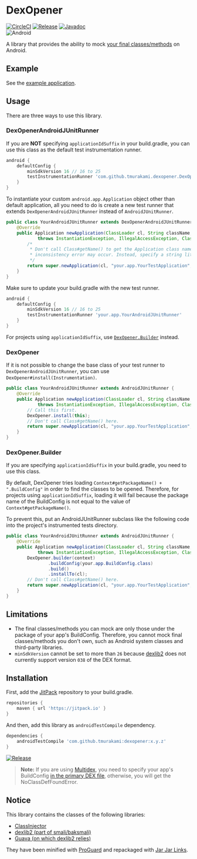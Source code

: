 # DexOpener

[![CircleCI](https://circleci.com/gh/tmurakami/dexopener.svg?style=shield)](https://circleci.com/gh/tmurakami/dexopener)
[![Release](https://jitpack.io/v/tmurakami/dexopener.svg)](https://jitpack.io/#tmurakami/dexopener)
[![Javadoc](https://img.shields.io/badge/Javadoc-0.12.1-brightgreen.svg)](https://jitpack.io/com/github/tmurakami/dexopener/0.12.1/javadoc/)<br>
![Android](https://img.shields.io/badge/Android-4.1%2B-blue.svg)

A library that provides the ability to mock
[your final classes/methods](#limitations_final_you_can_mock) on
Android.

## Example

See the [example application](dexopener-example).

## Usage

There are three ways to use this library.

### DexOpenerAndroidJUnitRunner

If you are **NOT** specifying `applicationIdSuffix` in your
build.gradle, you can use this class as the default test instrumentation
runner.

```groovy
android {
    defaultConfig {
        minSdkVersion 16 // 16 to 25
        testInstrumentationRunner 'com.github.tmurakami.dexopener.DexOpenerAndroidJUnitRunner'
    }
}
```

To instantiate your custom `android.app.Application` object other than
default application, all you need to do is create a new test runner that
extends `DexOpenerAndroidJUnitRunner` instead of `AndroidJUnitRunner`.

```java
public class YourAndroidJUnitRunner extends DexOpenerAndroidJUnitRunner {
    @Override
    public Application newApplication(ClassLoader cl, String className, Context context)
            throws InstantiationException, IllegalAccessException, ClassNotFoundException {
        /*
         * Don't call Class#getName() to get the Application class name, or a class
         * inconsistency error may occur. Instead, specify a string literal for its name.
         */
        return super.newApplication(cl, "your.app.YourTestApplication", context);
    }
}
```

Make sure to update your build.gradle with the new test runner.

```groovy
android {
    defaultConfig {
        minSdkVersion 16 // 16 to 25
        testInstrumentationRunner 'your.app.YourAndroidJUnitRunner'
    }
}
```

For projects using `applicationIdSuffix`, use
[`DexOpener.Builder`](#dexopenerbuilder) instead.

### DexOpener

If it is not possible to change the base class of your test runner to
`DexOpenerAndroidJUnitRunner`, you can use
`DexOpener#install(Instrumentation)`.

```java
public class YourAndroidJUnitRunner extends AndroidJUnitRunner {
    @Override
    public Application newApplication(ClassLoader cl, String className, Context context)
            throws InstantiationException, IllegalAccessException, ClassNotFoundException {
        // Call this first.
        DexOpener.install(this);
        // Don't call Class#getName() here.
        return super.newApplication(cl, "your.app.YourTestApplication", context);
    }
}
```

### DexOpener.Builder

If you are specifying `applicationIdSuffix` in your build.gradle, you
need to use this class.

By default, DexOpener tries loading
`Context#getPackageName() + ".BuildConfig"` in order to find the classes
to be opened. Therefore, for projects using `applicationIdSuffix`,
loading it will fail because the package name of the BuildConfig is not
equal to the value of `Context#getPackageName()`.

To prevent this, put an AndroidJUnitRunner subclass like the following
code into the project's instrumented tests directory.

```java
public class YourAndroidJUnitRunner extends AndroidJUnitRunner {
    @Override
    public Application newApplication(ClassLoader cl, String className, Context context)
            throws InstantiationException, IllegalAccessException, ClassNotFoundException {
        DexOpener.builder(context)
                .buildConfig(your.app.BuildConfig.class)
                .build()
                .installTo(cl);
        // Don't call Class#getName() here.
        return super.newApplication(cl, "your.app.YourTestApplication", context);
    }
}
```

## Limitations

- <a name="limitations_final_you_can_mock"></a>The final classes/methods
you can mock are only those under the package of your app's BuildConfig.
Therefore, you cannot mock final classes/methods you don't own, such as
Android system classes and third-party libraries.
- `minSdkVersion` cannot be set to more than `26` because
[dexlib2](https://github.com/JesusFreke/smali) does not currently
support version `038` of the DEX format.

## Installation

First, add the [JitPack](https://jitpack.io/) repository to your
build.gradle.

```groovy
repositories {
    maven { url 'https://jitpack.io' }
}
```

And then, add this library as `androidTestCompile` dependency.

```groovy
dependencies {
    androidTestCompile 'com.github.tmurakami:dexopener:x.y.z'
}
```

[![Release](https://jitpack.io/v/tmurakami/dexopener.svg)](https://jitpack.io/#tmurakami/dexopener)

> **Note:** If you are using
[Multidex](https://developer.android.com/studio/build/multidex.html?hl=en),
you need to specify your app's BuildConfig
[in the primary DEX file](https://developer.android.com/studio/build/multidex.html?hl=en#keep),
otherwise, you will get the NoClassDefFoundError.

## Notice

This library contains the classes of the following libraries:

- [ClassInjector](https://github.com/tmurakami/classinjector)
- [dexlib2 (part of smali/baksmali)](https://github.com/JesusFreke/smali)
- [Guava (on which dexlib2 relies)](https://github.com/google/guava)

They have been minified with
[ProGuard](https://www.guardsquare.com/en/proguard) and repackaged with
[Jar Jar Links](https://code.google.com/archive/p/jarjar/).
